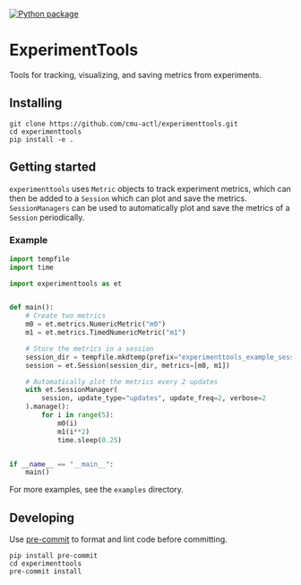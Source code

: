 [![Python package](https://github.com/cmu-actl/experimenttools/actions/workflows/python-package.yml/badge.svg)](https://github.com/cmu-actl/experimenttools/actions/workflows/python-package.yml)

# ExperimentTools

Tools for tracking, visualizing, and saving metrics from experiments.

## Installing

```shell
git clone https://github.com/cmu-actl/experimenttools.git
cd experimenttools
pip install -e .
```

## Getting started

`experimenttools` uses `Metric` objects to track experiment metrics, which can then be added to a `Session` which can plot and save the metrics. `SessionManagers` can be used to automatically plot and save the metrics of a `Session` periodically.

### Example
```python
import tempfile
import time

import experimenttools as et


def main():
    # Create two metrics
    m0 = et.metrics.NumericMetric("m0")
    m1 = et.metrics.TimedNumericMetric("m1")

    # Store the metrics in a session
    session_dir = tempfile.mkdtemp(prefix="experimenttools_example_session_manager_")
    session = et.Session(session_dir, metrics=[m0, m1])

    # Automatically plot the metrics every 2 updates
    with et.SessionManager(
        session, update_type="updates", update_freq=2, verbose=2
    ).manage():
        for i in range(5):
            m0(i)
            m1(i**2)
            time.sleep(0.25)


if __name__ == "__main__":
    main()
```

For more examples, see the `examples` directory.


## Developing

Use [pre-commit](https://pre-commit.com) to format and lint code before committing.

```shell
pip install pre-commit
cd experimenttools
pre-commit install
```

